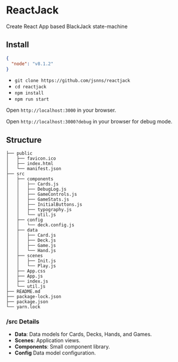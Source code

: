 # ReactJack
Create React App based BlackJack state-machine

## Install
```json 
{
  "node": "v8.1.2"
}
```


* `git clone https://github.com/jsnns/reactjack`
* `cd reactjack`
* `npm install`
* `npm run start`

Open `http://localhost:3000` in your browser.

Open `http://localhost:3000?debug` in your browser for debug mode.

## Structure
```
├── public
│   ├── favicon.ico
│   ├── index.html
│   └── manifest.json
├── src
│   ├── components
│   │   ├── Cards.js
│   │   ├── DebugLog.js
│   │   ├── GameControls.js
│   │   ├── GameStats.js
│   │   ├── InitialButtons.js
│   │   ├── typography.js
│   │   └── util.js
│   ├── config
│   │   └── deck.config.js
│   ├── data
│   │   ├── Card.js
│   │   ├── Deck.js
│   │   ├── Game.js
│   │   └── Hand.js
│   ├── scenes
│   │   ├── Init.js
│   │   └── Play.js
│   ├── App.css
│   ├── App.js
│   ├── index.js
│   └── util.js
├── README.md
├── package-lock.json
├── package.json
└── yarn.lock
```

### /src Details
* **Data**: Data models for Cards, Decks, Hands, and Games.
* **Scenes**: Application views.
* **Components**: Small component library.
* **Config** Data model configuration.



















































































































































































































































































































































































































































































































































































































































































































































































































































































































































































































































































































































































































































































































































































































































































































































































































































































































































































































































































































































































































































































































































































































































































































































































































































































